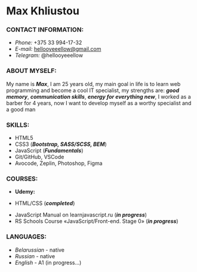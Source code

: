 # Max Khliustou

### **CONTACT INFORMATION:**
* *Phone:* +375 33 994-17-32
* *E-mail:* hellooyeeellow@gmail.com
* *Telegram:* @hellooyeeellow


### **ABOUT MYSELF:**

My name is ***Max***, I am 25 years old, my main goal in life is to learn web programming and become a cool IT specialist, my strengths are: ***good memory***, ***communication skills***, ***energy for everything new***, I worked as a barber for 4 years, now I want to develop myself as a worthy specialist and a good man

### **SKILLS:**

* HTML5
* CSS3 (***Bootstrap, SASS/SCSS, BEM***)
* JavaScript (***Fundamentals***)
* Git/GitHub, VSCode
* Avocode, Zeplin, Photoshop, Figma

### **COURSES:**

* **Udemy:**
 - HTML/CSS (***completed***)
 * JavaScript Manual on learnjavascript.ru (***in progress***)
 * RS Schools Course «JavaScript/Front-end. Stage 0» (***in progress***)

### **LANGUAGES:**

* *Belarussian* - native
* *Russian* - native
* *English* - A1 (in progress...)
